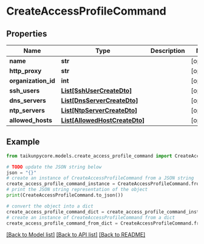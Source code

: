 # CreateAccessProfileCommand


## Properties

Name | Type | Description | Notes
------------ | ------------- | ------------- | -------------
**name** | **str** |  | [optional] 
**http_proxy** | **str** |  | [optional] 
**organization_id** | **int** |  | [optional] 
**ssh_users** | [**List[SshUserCreateDto]**](SshUserCreateDto.md) |  | [optional] 
**dns_servers** | [**List[DnsServerCreateDto]**](DnsServerCreateDto.md) |  | [optional] 
**ntp_servers** | [**List[NtpServerCreateDto]**](NtpServerCreateDto.md) |  | [optional] 
**allowed_hosts** | [**List[AllowedHostCreateDto]**](AllowedHostCreateDto.md) |  | [optional] 

## Example

```python
from taikunpycore.models.create_access_profile_command import CreateAccessProfileCommand

# TODO update the JSON string below
json = "{}"
# create an instance of CreateAccessProfileCommand from a JSON string
create_access_profile_command_instance = CreateAccessProfileCommand.from_json(json)
# print the JSON string representation of the object
print(CreateAccessProfileCommand.to_json())

# convert the object into a dict
create_access_profile_command_dict = create_access_profile_command_instance.to_dict()
# create an instance of CreateAccessProfileCommand from a dict
create_access_profile_command_from_dict = CreateAccessProfileCommand.from_dict(create_access_profile_command_dict)
```
[[Back to Model list]](../README.md#documentation-for-models) [[Back to API list]](../README.md#documentation-for-api-endpoints) [[Back to README]](../README.md)


